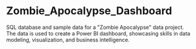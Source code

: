 # Zombie_Apocalypse_Dashboard
SQL database and sample data for a "Zombie Apocalypse" data project. The data is used to create a Power BI dashboard, showcasing skills in data modeling, visualization, and business intelligence.
